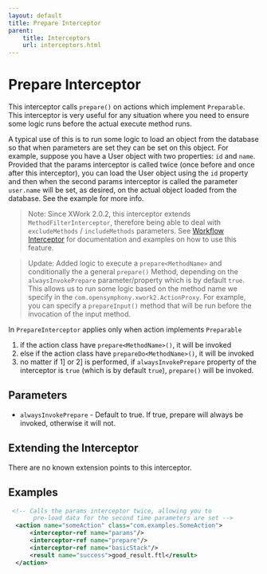 ```yaml
---
layout: default
title: Prepare Interceptor
parent:
    title: Interceptors
    url: interceptors.html
---
```


# Prepare Interceptor

This interceptor calls `prepare()` on actions which implement `Preparable`. This interceptor is very useful for any 
situation where you need to ensure some logic runs before the actual execute method runs.

A typical use of this is to run some logic to load an object from the database so that when parameters are set they can 
be set on this object. For example, suppose you have a User object with two properties: `id` and `name`. Provided that 
the params interceptor is called twice (once before and once after this interceptor), you can load the User object using
the `id` property and then when the second params interceptor is called the parameter `user.name` will be set, as desired, 
on the actual object loaded from the database. See the example for more info.

> Note: Since XWork 2.0.2, this interceptor extends `MethodFilterInterceptor`, therefore being able to deal with 
> `excludeMethods` / `includeMethods` parameters. See [Workflow Interceptor](default-workflow-interceptor.html)
> for documentation and examples on how to use this feature.
 
> Update: Added logic to execute a `prepare<MethodName>` and conditionally the a general `prepare()` Method, depending 
> on the `alwaysInvokePrepare` parameter/property which is by default `true`. This allows us to run some logic based 
> on the method name we specify in the `com.opensymphony.xwork2.ActionProxy`. For example, you can specify a `prepareInput()`
> method that will be run before the invocation of the input method.

In `PrepareInterceptor` applies only when action implements `Preparable`
 1. if the action class have `prepare<MethodName>()`, it will be invoked
 2. else if the action class have `prepareDo<MethodName>()`, it will be invoked
 3. no matter if 1] or 2] is performed, if `alwaysInvokePrepare` property of the interceptor is `true` (which is by 
   default `true`), `prepare()` will be invoked.

## Parameters

 - `alwaysInvokePrepare` - Default to true. If true, prepare will always be invoked, otherwise it will not.

## Extending the Interceptor

 There are no known extension points to this interceptor.

## Examples

```xml
 <!-- Calls the params interceptor twice, allowing you to
       pre-load data for the second time parameters are set -->
  <action name="someAction" class="com.examples.SomeAction">
      <interceptor-ref name="params"/>
      <interceptor-ref name="prepare"/>
      <interceptor-ref name="basicStack"/>
      <result name="success">good_result.ftl</result>
  </action>
```
